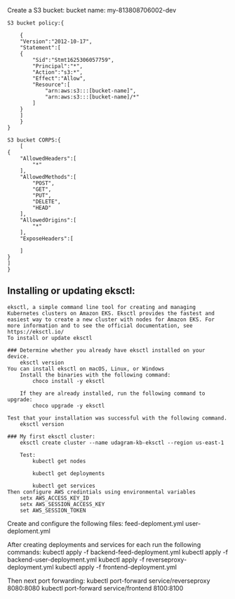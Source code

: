 Create a S3 bucket:
    bucket name: my-813808706002-dev

    S3 bucket policy:{
        
        {
        "Version":"2012-10-17",
        "Statement":[
        {
            "Sid":"Stmt1625306057759",
            "Principal":"*",
            "Action":"s3:*",
            "Effect":"Allow",
            "Resource":[
                "arn:aws:s3:::[bucket-name]",
                "arn:aws:s3:::[bucket-name]/*"
            ]
        }
        ]
        }
    }

    S3 bucket CORPS:{
        [
    {
        "AllowedHeaders":[
            "*"
        ],
        "AllowedMethods":[
            "POST",
            "GET",
            "PUT",
            "DELETE",
            "HEAD"
        ],
        "AllowedOrigins":[
            "*"
        ],
        "ExposeHeaders":[

        ]
    }
    ]
    }


## Installing or updating eksctl:

    eksctl, a simple command line tool for creating and managing Kubernetes clusters on Amazon EKS. Eksctl provides the fastest and easiest way to create a new cluster with nodes for Amazon EKS. For more information and to see the official documentation, see https://eksctl.io/
    To install or update eksctl

    ### Determine whether you already have eksctl installed on your device.
        eksctl version
    You can install eksctl on macOS, Linux, or Windows
        Install the binaries with the following command:
            choco install -y eksctl 

        If they are already installed, run the following command to upgrade:
            choco upgrade -y eksctl 

    Test that your installation was successful with the following command.
        eksctl version

    ### My first eksctl cluster:
        eksctl create cluster --name udagram-kb-eksctl --region us-east-1

        Test:
            kubectl get nodes

            kubectl get deployments

            kubectl get services
    Then configure AWS credintials using environmental variables
        setx AWS_ACCESS_KEY_ID 
        setx AWS_SESSION_ACCESS_KEY 
        set AWS_SESSION_TOKEN 
Create and configure the following files:
    feed-deploment.yml
    user-deploment.yml

After creating deployments and services for each run the following commands:
    kubectl apply -f backend-feed-deployment.yml
    kubectl apply -f backend-user-deployment.yml
    kubectl apply -f reverseproxy-deployment.yml
    kubectl apply -f frontend-deployment.yml

Then next port forwarding:
 kubectl port-forward service/reverseproxy 8080:8080
 kubectl port-forward service/frontend 8100:8100